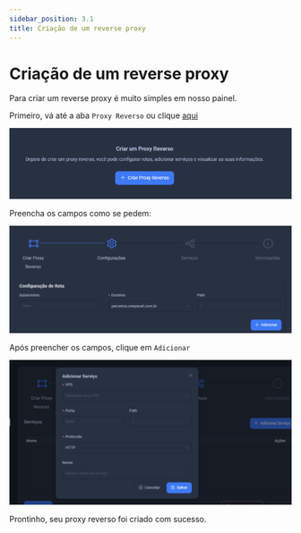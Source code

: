 ```yaml
---
sidebar_position: 3.1
title: Criação de um reverse proxy
---
```


# Criação de um reverse proxy

Para criar um reverse proxy é muito simples em nosso painel.

Primeiro, vá até a aba `Proxy Reverso` ou clique [aqui](https://console.onepanel.com.br/app/reverse-proxy/new)

![Criação de um reverse proxy](../../../static/img/prints/reverse-proxy/new.png)

Preencha os campos como se pedem:

![Criação de um reverse proxy 2](../../../static/img/prints/reverse-proxy/new2.png)

Após preencher os campos, clique em `Adicionar`

![Criação de um reverse proxy 3](../../../static/img/prints/reverse-proxy/new3.png)

Prontinho, seu proxy reverso foi criado com sucesso.
